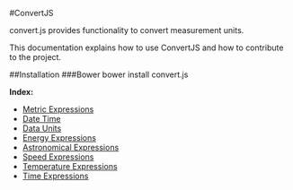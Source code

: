 #ConvertJS

convert.js provides functionality to convert measurement units.

This documentation explains how to use ConvertJS and how to contribute to the project.

##Installation
###Bower
	bower install convert.js

**Index:**

 - [Metric Expressions](https://github.com/YazilimMuhendisiyizBiz/convert.js/blob/master/Document/en/metric.md)
 - [Date Time](https://github.com/YazilimMuhendisiyizBiz/convert.js/blob/master/Document/en/time.md)
 - [Data Units](https://github.com/YazilimMuhendisiyizBiz/convert.js/blob/master/Document/en/dataunit.md)
 - [Energy Expressions](https://github.com/YazilimMuhendisiyizBiz/convert.js/blob/master/Document/en/energy.md)
 - [Astronomical Expressions](https://github.com/YazilimMuhendisiyizBiz/convert.js/blob/master/Document/en/astronomical.md)
 - [Speed Expressions](https://github.com/YazilimMuhendisiyizBiz/convert.js/blob/master/Document/en/speed.md)
 - [Temperature Expressions](https://github.com/YazilimMuhendisiyizBiz/convert.js/blob/master/Document/en/temperature.md)
 - [Time Expressions](https://github.com/YazilimMuhendisiyizBiz/convert.js/blob/master/Document/en/time.md)
